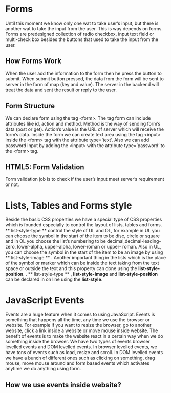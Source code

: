 # Forms
Until this moment we know only one wat to take user’s input, but there is another wat to take the input from the user. This is way depends on forms.
Forms are predesigned collection of radio checkbox, input text field or multi-check box besides the buttons that used to take the input from the user.
## How Forms Work
When the user add the information to the form then he press the button to submit. When submit button pressed, the data from the form will be sent to server in the form of map (key and value). The server in the backend will treat the data and sent the result or reply to the user.

## Form Structure
We can declare form using the tag \<form>. The tag form can include attributes like id, action and method. Method is the way of sending form’s data (post or get). Action’s value is the URL of server which will receive the form’s data. Inside the form we can create text area using the tag \<input> inside the \<form> tag with the attribute type=’text’. Also we can add password input by adding the \<input> with the attribute type=’password’ to the \<form> tag.

## HTML5: Form Validation
Form validation job is to check if the user’s input meet server’s requirement or not.

# Lists, Tables and Forms style
Beside the basic CSS properties we have a special type of CSS properties which is founded especially to control the layout of lists, tables and forms.
** list-style-type ** control the style of UL and OL, for example in UL you can choose the symbol in the start of the item to be disc, circle or square and in OL you choose the list’s numbering to be decimal,decimal-leading-zero, lower-alpha, upper-alpha, lower-roman or upper- roman. Also in UL, you can choose the symbol in the start of the item to be an image by using ** list-style-image ** . Another important thing in the lists which is the place of the symbol or marker which can be inside the text taking from the text space or outside the text and this property can done using the **list-style-position**. . ** list-style-type ** , **list-style-image** and **list-style-position** can be declared in on line using the **list-style**.  
# JavaScript Events
Events are a huge feature when it comes to using JavaScript. Events is something that happens all the time, any time we use the browser or website. For example if you want to resize the browser, go to another website, click a link inside a website or move mouse inside website. The benefit of events is to make the website react in a certain way when we do something inside the browser. We have two types of events browser levelled events and DOM levelled events.
In browser levelled events, we have tons of events such as load, resize and scroll. In DOM levelled events we have a bunch of different ones such as clicking on something, drag mouse, move mouse around and form based events which activates anytime we do anything using form.

## How we use events inside website?






